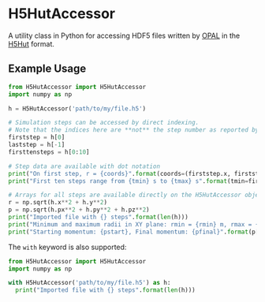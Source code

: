 # H5HutAccessor
A utility class in Python for accessing HDF5 files written by [OPAL](https://amas.psi.ch/OPAL) in the [H5Hut](https://amas.psi.ch/H5hut/) format.

## Example Usage
```python
from H5HutAccessor import H5HutAccessor
import numpy as np

h = H5HutAccessor('path/to/my/file.h5')

# Simulation steps can be accessed by direct indexing. 
# Note that the indices here are **not** the step number as reported by OPAL!
firststep = h[0]
laststep = h[-1]
firsttensteps = h[0:10]

# Step data are available with dot notation
print("On first step, r = {coords}".format(coords=(firststep.x, firststep.y, firststep.z)))
print("First ten steps range from {tmin} s to {tmax} s".format(tmin=firsttensteps.t.min(), tmax=firsttensteps.t.max()))

# Arrays for all steps are available directly on the H5HutAccessor object
r = np.sqrt(h.x**2 + h.y**2)
p = np.sqrt(h.px**2 + h.py**2 + h.pz**2)
print("Imported file with {} steps".format(len(h)))
print("Minimum and maximum radii in XY plane: rmin = {rmin} m, rmax = {rmax} m".format(rmin=r.min(), rmax=r.max()))
print("Starting momentum: {pstart}, Final momentum: {pfinal}".format(p[0], p[-1]))
```

The `with` keyword is also supported:

```python
from H5HutAccessor import H5HutAccessor
import numpy as np

with H5HutAccessor('path/to/my/file.h5') as h:
  print("Imported file with {} steps".format(len(h)))
```
